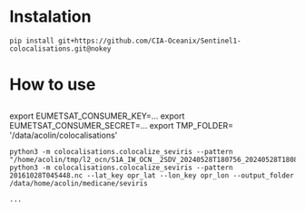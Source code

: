 # Instalation

```commandline
pip install git+https://github.com/CIA-Oceanix/Sentinel1-colocalisations.git@nokey
```

# How to use

##   

export EUMETSAT_CONSUMER_KEY=...
export EUMETSAT_CONSUMER_SECRET=...
export TMP_FOLDER= '/data/acolin/colocalisations'

```commandline
python3 -m colocalisations.colocalize_seviris --pattern "/home/acolin/tmp/l2_ocn/S1A_IW_OCN__2SDV_20240528T180756_20240528T180821_054075_069332_CDE9.SAFE/measurement/*.nc"
python3 -m colocalisations.colocalize_seviris --pattern 20161028T045448.nc --lat_key opr_lat --lon_key opr_lon --output_folder /data/home/acolin/medicane/seviris

```

```commandline
...
```